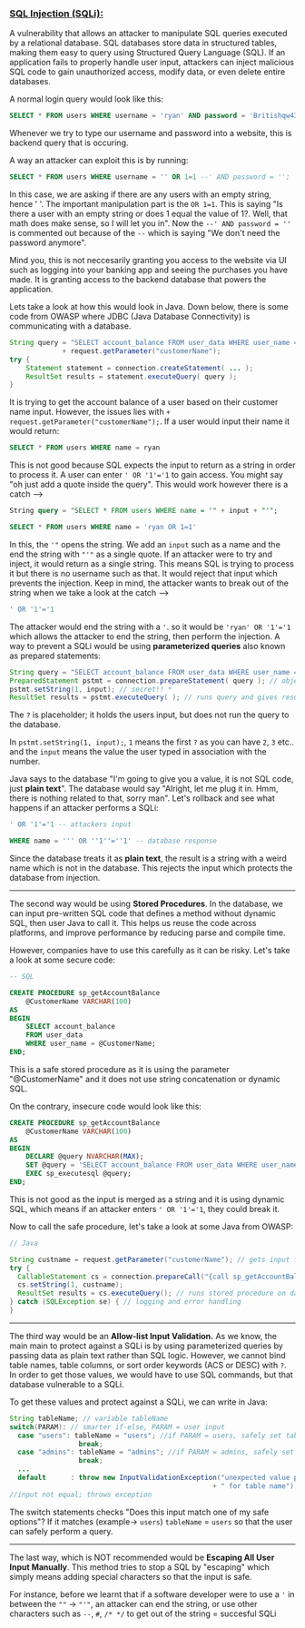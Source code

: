 <h3><u>SQL Injection (SQLi):</u></h3>

A vulnerability that allows an attacker to manipulate SQL queries executed by a relational database. SQL databases store data in structured tables, making them easy to query using Structured Query Language (SQL). If an application fails to properly handle user input, attackers can inject malicious SQL code to gain unauthorized access, modify data, or even delete entire databases.

A normal login query would look like this:  
```sql
SELECT * FROM users WHERE username = 'ryan' AND password = 'Britishqw43$';
``` 

Whenever we try to type our username and password into a website, this is backend query that is occuring. 

A way an attacker can exploit this is by running: 

```sql
SELECT * FROM users WHERE username = '' OR 1=1 --' AND password = ''; 
```

In this case, we are asking if there are any users with an empty string, hence ' '. The important manipulation part is the `OR 1=1`. This is saying "Is there a user with an empty string or does 1 equal the value of 1?. Well, that math does make sense, so I will let you in". Now the `--' AND password = ''` is commented out because of the `--` which is saying "We don't need the password anymore". 

Mind you, this is not neccesarily granting you access to the website via UI such as logging into your banking app and seeing the purchases you have made. It is granting access to the backend database that powers the application. 

Lets take a look at how this would look in Java. Down below, there is some code from OWASP where JDBC (Java Database Connectivity) is communicating with a database. 

```java 
String query = "SELECT account_balance FROM user_data WHERE user_name = "
             + request.getParameter("customerName");
try {
    Statement statement = connection.createStatement( ... );
    ResultSet results = statement.executeQuery( query );
}
```
It is trying to get the account balance of a user based on their customer name input. However, the issues lies with `+ request.getParameter("customerName");`. If a user would  input their name it would return: 

```sql
SELECT * FROM users WHERE name = ryan
```

This is not good because SQL expects the input to return as a string in order to process it. A user can enter `' OR '1'='1` to gain access. You might say "oh just add a quote inside the query". This would work however there is a catch --> 

```sql
String query = "SELECT * FROM users WHERE name = '" + input + "'";

SELECT * FROM users WHERE name = 'ryan OR 1=1'
```
In this, the `'"` opens the string. We add an `input` such as a name and the end the string with `"'"` as a single quote. If an attacker were to try and inject, it would return as a single string. This means SQL is trying to process it but there is no username such as that. It would reject that input which prevents the injection. Keep in mind, the attacker wants to break out of the string when we take a look at the catch --> 

```sql
' OR '1'='1
``` 
The attacker would end the string with a `'`. so it would be `'ryan' OR '1'='1 ` which allows the attacker to end the string, then perform the injection. A way to prevent a SQLi would be using <b>parameterized queries</b> also known as prepared statements: 

```java
String query = "SELECT account_balance FROM user_data WHERE user_name = ? "; // placeholder
PreparedStatement pstmt = connection.prepareStatement( query ); // object that helps Java talk to database safely
pstmt.setString(1, input); // secret!! *
ResultSet results = pstmt.executeQuery( ); // runs query and gives results to database 
```
The `?` is placeholder; it holds the users input, but does not run the query to the database. 

In `pstmt.setString(1, input);`, `1` means the first `?` as you can have `2`, `3` etc.. and the `input` means the value the user typed in association with the number. 

Java says to the database "I'm going to give you a value, it is not SQL code, just <b>plain text</b>". The database would say "Alright, let me plug it in. Hmm, there is nothing related to that, sorry man". Let's rollback and see what happens if an attacker performs a SQLi: 

```sql
' OR '1'='1 -- attackers input

WHERE name = ''' OR ''1''=''1' -- database response
```

Since the database treats it as <b>plain text</b>, the result is a string with a weird name which is not in the database. This rejects the input which protects the database from injection.

---

The second way would be using <b>Stored Procedures</b>. In the database, we can input pre-written SQL code that defines a method without dynamic SQL, then user Java to call it. This helps us reuse the code across platforms, and improve performance by reducing parse and compile time. 

However, companies have to use this carefully as it can be risky. Let's take a look at some secure code: 

```sql
-- SQL 

CREATE PROCEDURE sp_getAccountBalance
    @CustomerName VARCHAR(100)
AS
BEGIN
    SELECT account_balance
    FROM user_data
    WHERE user_name = @CustomerName;
END;
```
This is a safe stored procedure as it is using the parameter "@CustomerName" and it does not use string concatenation or dynamic SQL. 

On the contrary, insecure code would look like this: 

```sql
CREATE PROCEDURE sp_getAccountBalance
    @CustomerName VARCHAR(100)
AS
BEGIN
    DECLARE @query NVARCHAR(MAX);
    SET @query = 'SELECT account_balance FROM user_data WHERE user_name = ''' + @CustomerName + '''';
    EXEC sp_executesql @query;
END;
```
This is not good as the input is merged as a string and it is using dynamic SQL, which means if an attacker enters `' OR '1'='1`, they could break it. 

Now to call the safe procedure, let's take a look at some Java from OWASP: 

```java
// Java

String custname = request.getParameter("customerName"); // gets input from user (input->ryan, custname=ryan)
try {
  CallableStatement cs = connection.prepareCall("{call sp_getAccountBalance(?)}"); //prepares call to prepared statement (? very important to store as plain text/placeholder)
  cs.setString(1, custname);
  ResultSet results = cs.executeQuery(); // runs stored procedure on database
} catch (SQLException se) { // logging and error handling
}
```
---

The third way would be an <b> Allow-list Input Validation.</b> As we know, the main main to protect against a SQLi is by using parameterized queries by passing data as plain text rather than SQL logic. However, we cannot bind table names, table columns, or sort order keywords (ACS or DESC) with `?`. In order to get those values, we would have to use SQL commands, but that database vulnerable to a SQLi. 

To get these values and protect against a SQLi, we can write in Java: 

```java
String tableName; // variable tableName
switch(PARAM): // smarter if-else, PARAM = user input
  case "users": tableName = "users"; //if PARAM = users, safely set tableName = users
                 break;
  case "admins": tableName = "admins"; //if PARAM = admins, safely set tableName = admins
                 break;
  ...
  default      : throw new InputValidationException("unexpected value provided" 
                                                  + " for table name"); 
//input not equal; throws exception
```
The switch statements checks "Does this input match one of my safe options"? If it matches (example-> `users`) `tableName` = `users` so that the user can safely perform a query. 

---

The last way, which is NOT recommended would be <b>Escaping All User Input Manually</b>. This method tries to stop a SQL by "escaping" which simply means adding special characters so that the input is safe. 

For instance, before we learnt that if a software developer were to use a `'` in between the `""` -> `"'"`, an attacker can end the string, or use other characters such as `--`, `#`, `/* */` to get out of the string = succesful SQLi 